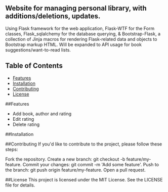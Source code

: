 ## Website for managing personal library, with additions/deletions, updates.
Using Flask framework for the web application, Flask-WTF for the Form classes, Flask_sqlalchemy for the database querying,
& Bootstrap-Flask, a collection of Jinja macros for rendering Flask-related data and objects to Bootstrap markup HTML.
Will be expanded to API usage for book suggestions/want-to-read lists.

## Table of Contents
- [Features](#features)
- [Installation](#installation)
- [Contributing](#contributing)
- [License](#license)

##Features
  - Add book, author and rating
  - Edit rating
  - Delete rating

##Installation

##Contributing
If you'd like to contribute to the project, please follow these steps:

Fork the repository.
Create a new branch: git checkout -b feature/my-feature.
Commit your changes: git commit -m 'Add some feature'.
Push to the branch: git push origin feature/my-feature.
Open a pull request.

##License
This project is licensed under the MIT License. See the LICENSE file for details.

